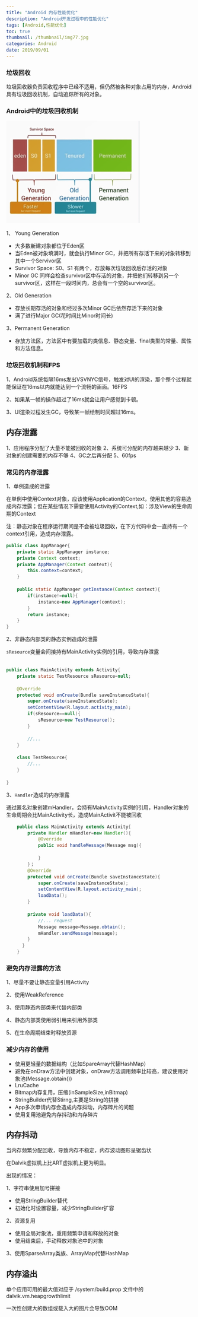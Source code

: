 ```yaml
---
title: "Android 内存性能优化"
description: "Android开发过程中的性能优化"
tags: [Android,性能优化]
toc: true
thumbnail: /thumbnail/img77.jpg
categories: Android
date: 2019/09/01
---
```



### 垃圾回收
垃圾回收器负责回收程序中已经不适用，但仍然被各种对象占用的内存，Android具有垃圾回收机制，自动追踪所有的对象。

<!--more-->
### Android中的垃圾回收机制

![](public/img/Android/Android_performance.png)

1、 Young Generation
 * 大多数新建对象都位于Eden区
 * 当Eden被对象填满时，就会执行Minor GC，并把所有存活下来的对象转移到其中一个Servivor区
 * Survivor Space: S0、S1 有两个，存放每次垃圾回收后存活的对象
 * Minor GC 同样会检查survivor区中存活的对象，并把他们转移到另一个survivor区，这样在一段时间内，总会有一个空的survivor区。

2、Old Generation
* 存放长期存活的对象和经过多次Minor GC后依然存活下来的对象
* 满了进行Major GC(花时间比Minor时间长)

3、Permanent Generation
* 存放方法区，方法区中有要加载的类信息、静态变量、final类型的常量、属性和方法信息。

### 垃圾回收机制和FPS 

1、Android系统每隔16ms发出VSVNYC信号，触发对UI的渲染，那个整个过程就能保证在16ms以内就能达到一个流畅的画面。16FPS

2、如果某一帧的操作超过了16ms就会让用户感觉到卡顿。

3、UI渲染过程发生GC，导致某一帧绘制时间超过16ms。


## 内存泄露

1、应用程序分配了大量不能被回收的对象
2、系统可分配的内存越来越少
3、新对象的创建需要的内存不够
4、GC之后再分配
5、60fps

### 常见的内存泄露

1、单例造成的泄露

在单例中使用Context对象，应该使用Application的Context，使用其他的容易造成内存泄露；但在某些情况下需要使用Activity的Context,如：涉及View的生命周期的Context

注：静态对象在程序运行期间是不会被垃圾回收，在下方代码中会一直持有一个context引用，造成内存泄露。

```java
public class AppManager{
    private static AppManager instance;
    private Context context;
    private AppManager(Context context){
        this.context=context;
    }

    public static AppManager getInstance(Context context){
        if(instance!=null){
            instance=new AppManager(context);
        }
        return instance;
    }
}
```


2、非静态内部类的静态实例造成的泄露

`sResource`变量会间接持有MainActivity实例的引用，导致内存泄露

```java

public class MainActivity extends Activity{
    private static TestResource sResource=null;

    @Override
    protected void onCreate(Bundle saveInstanceState){
        super.onCreate(saveInstanceState);
        setContentView(R.layout.activity_main);
        if(sResource==null){
            sResource=new TestResource();
        }

        //...
    }

    class TestResource{
        //...
    }

}

```

3、`Handler`造成的内存泄露

通过匿名对象创建mHandler，会持有MainActivity实例的引用，Handler对象的生命周期会比MainActivity长，造成MainActivit不能被回收

```java
    public class MainActivity extends Activity{
        private Handler mHandler=new Handler(){
            @Override
            public void handleMessage(Message msg){

            }
        }；
        @Override
        protected void onCreate(Bundle saveInstanceState){
            super.onCreate(saveInstanceState);
            setContentView(R.layout.activity_main);
            loadData();
        }

        private void loadData(){
            //... request
            Message message=Message.obtain();
            mHandler.sendMessage(message);
        }
      }
    }

```

### 避免内存泄露的方法
1、尽量不要让静态变量引用Activity

2、使用WeakReference

3、使用静态内部类来代替内部类

4、静态内部类使用弱引用来引用外部类

5、在生命周期结束时释放资源

### 减少内存的使用

* 使用更轻量的数据结构（比如SpareArray代替HashMap）
* 避免在onDraw方法中创建对象，onDraw方法调用频率比较高，建议使用对象池(Message.obtain())
* LruCache
* Bitmap内存复用，压缩(inSampleSize,inBitmap)
* StringBuilder代替Stirng,主要是String的拼接
* App多次申请内存会造成内存抖动，内存碎片的问题
* 使用复用池避免内存抖动和内存碎片



## 内存抖动
当内存频繁分配回收，导致内存不稳定，内存波动图形呈锯齿状

在Dalvik虚拟机上比ART虚拟机上更为明显。

出现的情况：

1、字符串使用加号拼接
* 使用StringBuilder替代
* 初始化时设置容量，减少StringBuilder扩容

2、资源复用
* 使用全局对象池，重用频繁申请和释放的对象
* 使用结束后，手动释放对象池中的对象

3、使用SparseArray类族、ArrayMap代替HashMap

## 内存溢出

单个应用可用的最大值对应于 /system/build.prop 文件中的 dalvik.vm.heapgrowthlimit

一次性创建大的数组或载入大的图片会导致OOM